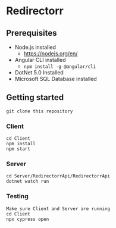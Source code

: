 # Redirectorr

## Prerequisites

- Node.js installed
  - https://nodejs.org/en/
- Angular CLI installed
  - `npm install -g @angular/cli`
- DotNet 5.0 Installed
- Microsoft SQL Database installed


## Getting started

````
git clone this repository
````

### Client

```
cd Client
npm install
npm start
```

### Server

```
cd Server/RedirectorrApi/RedirectorrApi
dotnet watch run
```

### Testing
```
Make sure Client and Server are running
cd Client
npx cypress open
```



